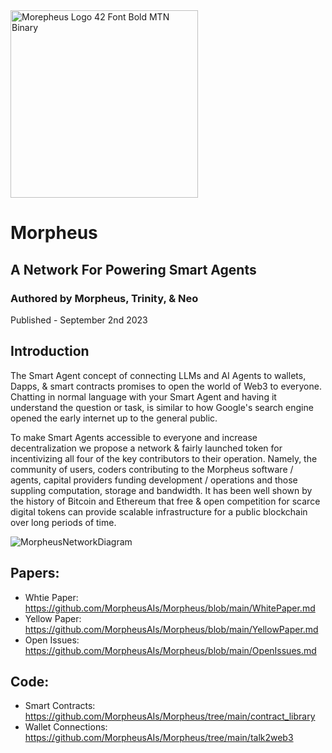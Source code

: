 <img width="300" alt="Morepheus Logo 42 Font Bold MTN Binary" src="https://github.com/MorpheusAIs/Paper/assets/1563345/1e15f574-2c0c-4382-b0d9-8ff4661d2b4f">

# Morpheus
## A Network For Powering Smart Agents
### Authored by Morpheus, Trinity, & Neo
Published - September 2nd 2023

## Introduction 
The Smart Agent concept of connecting LLMs and AI Agents to wallets, Dapps, & smart contracts promises to open the world of Web3 to everyone. Chatting in normal language with your Smart Agent and having it understand the question or task, is similar to how Google's search engine opened the early internet up to the general public.

To make Smart Agents accessible to everyone and increase decentralization we propose a network & fairly launched token for incentivizing all four of the key contributors to their operation. Namely, the community of users, coders contributing to the Morpheus software / agents, capital providers funding development / operations and those suppling computation, storage and bandwidth. It has been well shown by the history of Bitcoin and Ethereum that free & open competition for scarce digital tokens can provide scalable infrastructure for a public blockchain over long periods of time.

![MorpheusNetworkDiagram](https://github.com/MorpheusAIs/Morpheus/assets/1563345/9119ad78-494f-430b-b843-806d98b6f9e4)

## Papers:
- Whtie Paper: https://github.com/MorpheusAIs/Morpheus/blob/main/WhitePaper.md
- Yellow Paper: https://github.com/MorpheusAIs/Morpheus/blob/main/YellowPaper.md
- Open Issues: https://github.com/MorpheusAIs/Morpheus/blob/main/OpenIssues.md

## Code:
- Smart Contracts: https://github.com/MorpheusAIs/Morpheus/tree/main/contract_library
- Wallet Connections: https://github.com/MorpheusAIs/Morpheus/tree/main/talk2web3
